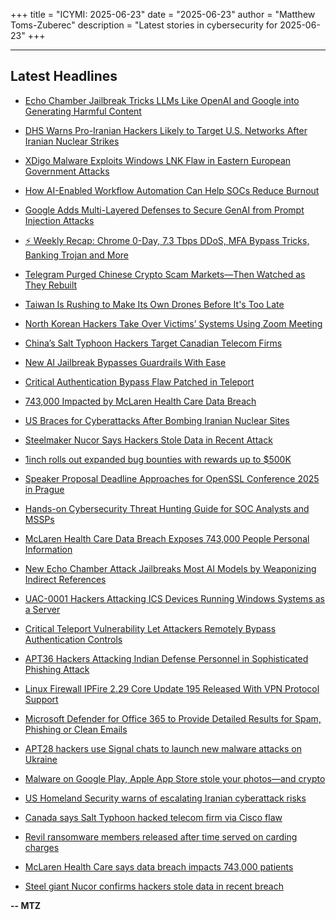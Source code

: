 +++
title = "ICYMI: 2025-06-23"
date = "2025-06-23"
author = "Matthew Toms-Zuberec"
description = "Latest stories in cybersecurity for 2025-06-23"
+++

---------------------------------------------------------------------------
## Latest Headlines
- [Echo Chamber Jailbreak Tricks LLMs Like OpenAI and Google into Generating Harmful Content](https://thehackernews.com/2025/06/echo-chamber-jailbreak-tricks-llms-like.html)

- [DHS Warns Pro-Iranian Hackers Likely to Target U.S. Networks After Iranian Nuclear Strikes](https://thehackernews.com/2025/06/dhs-warns-pro-iranian-hackers-likely-to.html)

- [XDigo Malware Exploits Windows LNK Flaw in Eastern European Government Attacks](https://thehackernews.com/2025/06/xdigo-malware-exploits-windows-lnk-flaw.html)

- [How AI-Enabled Workflow Automation Can Help SOCs Reduce Burnout](https://thehackernews.com/2025/06/how-ai-enabled-workflow-automation-can.html)

- [Google Adds Multi-Layered Defenses to Secure GenAI from Prompt Injection Attacks](https://thehackernews.com/2025/06/google-adds-multi-layered-defenses-to.html)

- [⚡ Weekly Recap: Chrome 0-Day, 7.3 Tbps DDoS, MFA Bypass Tricks, Banking Trojan and More](https://thehackernews.com/2025/06/weekly-recap-chrome-0-day-73-tbps-ddos.html)

- [Telegram Purged Chinese Crypto Scam Markets—Then Watched as They Rebuilt](https://www.wired.com/story/telegram-purged-chinese-crypto-scam-markets-then-let-them-rebuild/)

- [Taiwan Is Rushing to Make Its Own Drones Before It's Too Late](https://www.wired.com/story/taiwans-rush-to-make-its-own-drones-before-its-too-late/)

- [North Korean Hackers Take Over Victims’ Systems Using Zoom Meeting](https://www.securityweek.com/north-korean-hackers-take-over-victims-systems-using-zoom-meeting/)

- [China’s Salt Typhoon Hackers Target Canadian Telecom Firms](https://www.securityweek.com/chinas-salt-typhoon-hackers-target-canadian-telecom-firms/)

- [New AI Jailbreak Bypasses Guardrails With Ease](https://www.securityweek.com/new-echo-chamber-jailbreak-bypasses-ai-guardrails-with-ease/)

- [Critical Authentication Bypass Flaw Patched in Teleport](https://www.securityweek.com/critical-authentication-bypass-flaw-patched-in-teleport/)

- [743,000 Impacted by McLaren Health Care Data Breach](https://www.securityweek.com/743000-impacted-by-mclaren-health-care-data-breach/)

- [US Braces for Cyberattacks After Bombing Iranian Nuclear Sites](https://www.securityweek.com/us-braces-for-cyberattacks-after-joining-israel-iran-war/)

- [Steelmaker Nucor Says Hackers Stole Data in Recent Attack](https://www.securityweek.com/steelmaker-nucor-says-hackers-stole-data-in-recent-attack/)

- [1inch rolls out expanded bug bounties with rewards up to $500K](https://cybersecuritynews.com/1inch-rolls-out-expanded-bug-bounties-with-rewards-up-to-500k/)

- [Speaker Proposal Deadline Approaches for OpenSSL Conference 2025 in Prague](https://cybersecuritynews.com/speaker-proposal-deadline-approaches-for-openssl-conference-2025-in-prague/)

- [Hands-on Cybersecurity Threat Hunting Guide for SOC Analysts and MSSPs](https://cybersecuritynews.com/hands-on-cybersecurity-threat-hunting-guide-for-soc-analysts-and-mssps/)

- [McLaren Health Care Data Breach Exposes 743,000 People Personal Information](https://cybersecuritynews.com/mclaren-health-care-data-breach/)

- [New Echo Chamber Attack Jailbreaks Most AI Models by Weaponizing Indirect References](https://cybersecuritynews.com/echo-chamber-attack/)

- [UAC-0001 Hackers Attacking ICS Devices Running Windows Systems as a Server](https://cybersecuritynews.com/uac-0001-hackers-attacking-ics-devices/)

- [Critical Teleport Vulnerability Let Attackers Remotely Bypass Authentication Controls](https://cybersecuritynews.com/critical-teleport-vulnerability/)

- [APT36 Hackers Attacking Indian Defense Personnel in Sophisticated Phishing Attack](https://cybersecuritynews.com/apt36-hackers-attacking-indian-defense-personnel/)

- [Linux Firewall IPFire 2.29 Core Update 195 Released With VPN Protocol Support](https://cybersecuritynews.com/linux-firewall-ipfire-2-29-update-195/)

- [Microsoft Defender for Office 365 to Provide Detailed Results for Spam, Phishing or Clean Emails](https://cybersecuritynews.com/microsoft-defender-for-office-365/)

- [APT28 hackers use Signal chats to launch new malware attacks on Ukraine](https://www.bleepingcomputer.com/news/security/apt28-hackers-use-signal-chats-to-launch-new-malware-attacks-on-ukraine/)

- [Malware on Google Play, Apple App Store stole your photos—and crypto](https://www.bleepingcomputer.com/news/security/malware-on-google-play-app-store-stole-your-photos-and-crypto/)

- [US Homeland Security warns of escalating Iranian cyberattack risks](https://www.bleepingcomputer.com/news/security/us-homeland-security-warns-of-escalating-iranian-cyberattack-risks/)

- [Canada says Salt Typhoon hacked telecom firm via Cisco flaw](https://www.bleepingcomputer.com/news/security/canada-says-salt-typhoon-hacked-telecom-firm-via-cisco-flaw/)

- [Revil ransomware members released after time served on carding charges](https://www.bleepingcomputer.com/news/security/revil-hackers-released-after-time-served-on-carding-charges/)

- [McLaren Health Care says data breach impacts 743,000 patients](https://www.bleepingcomputer.com/news/security/mclaren-health-care-says-data-breach-impacts-743-000-patients/)

- [Steel giant Nucor confirms hackers stole data in recent breach](https://www.bleepingcomputer.com/news/security/steel-giant-nucor-confirms-hackers-stole-data-in-recent-breach/)

**-- MTZ**
